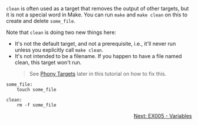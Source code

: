 `clean` is often used as a target that removes the output of other targets, but it is not a special word in Make. You can run `make` and `make clean` on this to create and delete `some_file`.

Note that `clean` is doing two new things here:

- It's not the default target, and not a prerequisite, i.e., it'll never run unless you explicitly call `make clean`.
- It's not intended to be a filename. If you happen to have a file named clean, this target won't run. 
  > See [Phony Targets](https://github.com/AmrElsayyad/makefile-tutorial/tree/main/EX025%20-%20Phony%20Targets) later in this tutorial on how to fix this.

```make
some_file: 
	touch some_file

clean:
	rm -f some_file
```

<p align="right">
  <a href="https://github.com/AmrElsayyad/makefile-tutorial/tree/main/EX005%20-%20Variables">
  	Next: EX005 - Variables
  </a>
</p>

